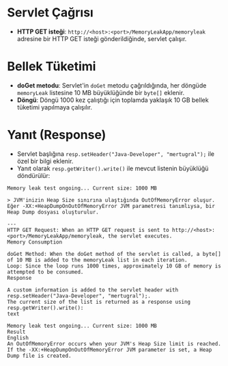 # Servlet Çağrısı

- **HTTP GET isteği**: `http://<host>:<port>/MemoryLeakApp/memoryleak` adresine bir HTTP GET isteği gönderildiğinde, servlet çalışır.

# Bellek Tüketimi

- **doGet metodu**: Servlet'in `doGet` metodu çağrıldığında, her döngüde `memoryLeak` listesine 10 MB büyüklüğünde bir `byte[]` eklenir.
- **Döngü**: Döngü 1000 kez çalıştığı için toplamda yaklaşık 10 GB bellek tüketimi yapılmaya çalışılır.

# Yanıt (Response)

- Servlet başlığına `resp.setHeader("Java-Developer", "mertugral");` ile özel bir bilgi eklenir.
- Yanıt olarak `resp.getWriter().write()` ile mevcut listenin büyüklüğü döndürülür:

```text
Memory leak test ongoing... Current size: 1000 MB

> JVM'inizin Heap Size sınırına ulaştığında OutOfMemoryError oluşur.
Eğer -XX:+HeapDumpOnOutOfMemoryError JVM parametresi tanımlıysa, bir Heap Dump dosyası oluşturulur.

---
HTTP GET Request: When an HTTP GET request is sent to http://<host>:<port>/MemoryLeakApp/memoryleak, the servlet executes.
Memory Consumption

doGet Method: When the doGet method of the servlet is called, a byte[] of 10 MB is added to the memoryLeak list in each iteration.
Loop: Since the loop runs 1000 times, approximately 10 GB of memory is attempted to be consumed.
Response

A custom information is added to the servlet header with resp.setHeader("Java-Developer", "mertugral");.
The current size of the list is returned as a response using resp.getWriter().write():
text

Memory leak test ongoing... Current size: 1000 MB
Result
English
An OutOfMemoryError occurs when your JVM's Heap Size limit is reached.
If the -XX:+HeapDumpOnOutOfMemoryError JVM parameter is set, a Heap Dump file is created.

